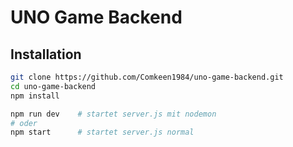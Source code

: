 # UNO Game Backend

## Installation

```bash
git clone https://github.com/Comkeen1984/uno-game-backend.git
cd uno-game-backend
npm install

npm run dev    # startet server.js mit nodemon
# oder
npm start      # startet server.js normal
